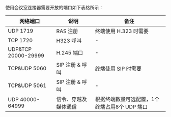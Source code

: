 使用会议室连接器需要开放的端口如下表格所示：

| **网络端口**        | **说明**             | **备注**                                    |
| ------------------- | -------------------- | ------------------------------------------- |
| UDP 1719            | RAS 注册              | 终端使用 H.323 时需要                         |
| TCP 1720            | H323 呼叫            |       -                                      |
| UDP&TCP 20000-29999 | H.245 端口            |       -                                      |
| TCP&UDP 5060        | SIP 注册 & 呼叫         | 终端使用 SIP 时需要                           |
| TCP&UDP 5061        | SIP 注册 & 呼叫         |       -                                      |
| UDP 40000-64999     | 信令、穿越及媒体通信 | 根据终端数量可选配置，1个终端占用8个 UDP 端口 |
 
 
